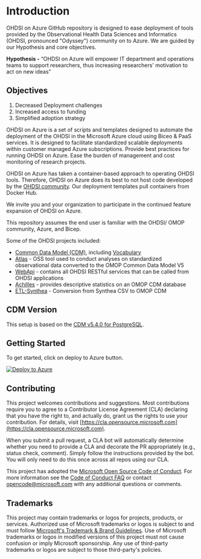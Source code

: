 # Introduction

OHDSI on Azure GitHub repository is designed to ease deployment of tools provided by the Observational Health Data Sciences and Informatics (OHDSI, pronounced "Odyssey") community on to Azure. We are guided by our Hypothesis and core objectives.

**Hypothesis -** “OHDSI on Azure will empower IT department and operations teams to support researchers, thus increasing researchers' motivation to act on new ideas”

## Objectives

1. Decreased Deployment challenges
2. Increased access to funding
3. Simplified adoption strategy

OHDSI on Azure is a set of scripts and templates designed to automate the deployment of the OHDSI in the Microsoft Azure cloud using Biceo & PaaS services. It is designed to facilitate standardized scalable deployments within customer managed Azure subscriptions. Provide best practices for running OHDSI on Azure. Ease the burden of management and cost monitoring of research projects.

OHDSI on Azure has taken a container-based approach to operating OHDSI tools. Therefore, OHDSI on Azure does its best to not host code developed by the [OHDSI community](https://github.com/OHDSI). Our deployment templates pull containers from Docker Hub.

We invite you and your organization to participate in the continued feature expansion of OHDSI on Azure.

This repository assumes the end user is familiar with the OHDSI/ OMOP community, Azure, and Bicep.

Some of the OHDSI projects included:

* [Common Data Model (CDM)](https://github.com/OHDSI/CommonDataModel), including [Vocabulary](https://github.com/OHDSI/Vocabulary-v5.0)
* [Atlas](https://github.com/OHDSI/Atlas) - OSS tool used to conduct analyses on standardized observational data converted to the OMOP Common Data Model V5
* [WebApi](https://github.com/OHDSI/WebAPI) - contains all OHDSI RESTful services that can be called from OHDSI applications
* [Achilles](https://github.com/OHDSI/Achilles) - provides descriptive statistics on an OMOP CDM database
* [ETL-Synthea](https://github.com/OHDSI/ETL-Synthea) - Conversion from Synthea CSV to OMOP CDM

## CDM Version

This setup is based on the [CDM v5.4.0 for PostgreSQL](https://github.com/OHDSI/CommonDataModel/tree/main/inst/ddl/5.4/postgresql).

## Getting Started

To get started, click on deploy to Azure button.

[![Deploy to Azure](https://aka.ms/deploytoazurebutton)](https://portal.azure.com/#create/Microsoft.Template/uri/https%3A%2F%2Fraw.githubusercontent.com%2Fmicrosoft%2FOHDSIonAzure%2Ffeature%2Fadd-data-source-synthea%2Finfra%2Farm_output%2Fmain.json)

## Contributing

This project welcomes contributions and suggestions.  Most contributions require you to agree to a
Contributor License Agreement (CLA) declaring that you have the right to, and actually do, grant us
the rights to use your contribution. For details, visit [https://cla.opensource.microsoft.com](https://cla.opensource.microsoft.com).

When you submit a pull request, a CLA bot will automatically determine whether you need to provide
a CLA and decorate the PR appropriately (e.g., status check, comment). Simply follow the instructions
provided by the bot. You will only need to do this once across all repos using our CLA.

This project has adopted the [Microsoft Open Source Code of Conduct](https://opensource.microsoft.com/codeofconduct/).
For more information see the [Code of Conduct FAQ](https://opensource.microsoft.com/codeofconduct/faq/) or
contact [opencode@microsoft.com](mailto:opencode@microsoft.com) with any additional questions or comments.

## Trademarks

This project may contain trademarks or logos for projects, products, or services. Authorized use of Microsoft trademarks or logos is subject to and must follow [Microsoft's Trademark & Brand Guidelines](https://www.microsoft.com/en-us/legal/intellectualproperty/trademarks/usage/general).
Use of Microsoft trademarks or logos in modified versions of this project must not cause confusion or imply Microsoft sponsorship.
Any use of third-party trademarks or logos are subject to those third-party's policies.
